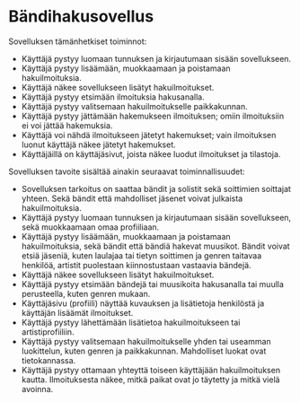 # Bändihakusovellus

Sovelluksen tämänhetkiset toiminnot:
*    Käyttäjä pystyy luomaan tunnuksen ja kirjautumaan sisään sovellukseen.
*    Käyttäjä pystyy lisäämään, muokkaamaan ja poistamaan hakuilmoituksia.
*    Käyttäjä näkee sovellukseen lisätyt hakuilmoitukset.
*    Käyttäjä pystyy etsimään ilmoituksia hakusanalla.
*    Käyttäjä pystyy valitsemaan hakuilmoitukselle paikkakunnan.
*    Käyttäjä pystyy jättämään hakemukseen ilmoituksen; omiin ilmoituksiin ei voi jättää hakemuksia.
*    Käyttäjä voi nähdä ilmoitukseen jätetyt hakemukset; vain ilmoituksen luonut käyttäjä näkee jätetyt hakemukset.
*    Käyttäjäillä on käyttäjäsivut, joista näkee luodut ilmoitukset ja tilastoja.


Sovelluksen tavoite sisältää ainakin seuraavat toiminnallisuudet:
*    Sovelluksen tarkoitus on saattaa bändit ja solistit sekä soittimien soittajat yhteen. Sekä bändit että mahdolliset jäsenet voivat julkaista hakuilmoituksia.
*    Käyttäjä pystyy luomaan tunnuksen ja kirjautumaan sisään sovellukseen, sekä muokkaamaan omaa profiiliaan.
*    Käyttäjä pystyy lisäämään, muokkaamaan ja poistamaan hakuilmoituksia, sekä bändit että bändiä hakevat muusikot. Bändit voivat etsiä jäseniä, kuten laulajaa tai tietyn soittimen ja genren taitavaa henkilöä, artistit puolestaan kiinnostustaan vastaavia bändejä.
*    Käyttäjä näkee sovellukseen lisätyt hakuilmoitukset.
*    Käyttäjä pystyy etsimään bändejä tai muusikoita hakusanalla tai muulla perusteella, kuten genren mukaan.
*    Käyttäjäsivu (profiili) näyttää kuvauksen ja lisätietoja henkilöstä ja käyttäjän lisäämät ilmoitukset.
*    Käyttäjä pystyy lähettämään lisätietoa hakuilmoitukseen tai artistiprofiiliin.
*    Käyttäjä pystyy valitsemaan hakuilmoitukselle yhden tai useamman luokittelun, kuten genren ja paikkakunnan. Mahdolliset luokat ovat tietokannassa.
*    Käyttäjä pystyy ottamaan yhteyttä toiseen käyttäjään hakuilmoituksen kautta. Ilmoituksesta näkee, mitkä paikat ovat jo täytetty ja mitkä vielä avoinna.
